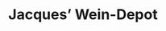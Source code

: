 ---
title: "Jacques’ Wein-Depot"
url: /goettingen/jacques-wein-depot-geismar-landstrasse/
shop: Wein
---